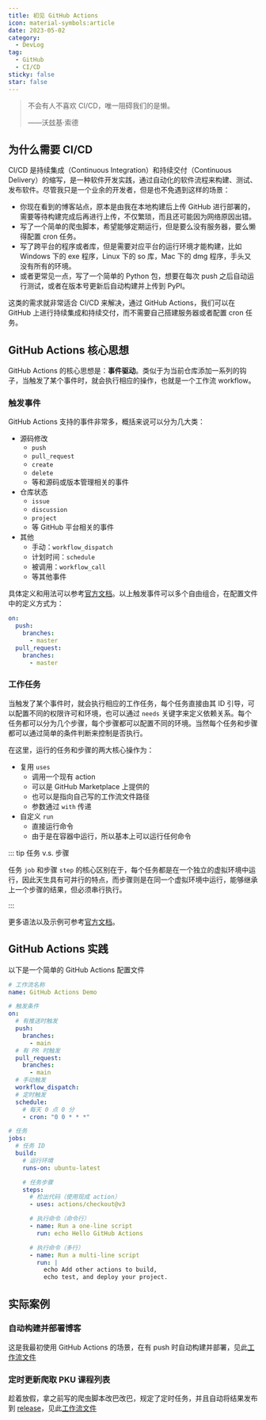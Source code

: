```yaml
---
title: 初见 GitHub Actions
icon: material-symbols:article
date: 2023-05-02
category:
  - DevLog
tag:
  - GitHub
  - CI/CD
sticky: false
star: false
---
```


> 不会有人不喜欢 CI/CD，唯一阻碍我们的是懒。
>
> ——沃玆基·索德

<!-- more -->

## 为什么需要 CI/CD

CI/CD 是持续集成（Continuous Integration）和持续交付（Continuous Delivery）的缩写，是一种软件开发实践，通过自动化的软件流程来构建、测试、发布软件。尽管我只是一个业余的开发者，但是也不免遇到这样的场景：

- 你现在看到的博客站点，原本是由我在本地构建后上传 GitHub 进行部署的，需要等待构建完成后再进行上传，不仅繁琐，而且还可能因为网络原因出错。
- 写了一个简单的爬虫脚本，希望能够定期运行，但是要么没有服务器，要么懒得配置 cron 任务。
- 写了跨平台的程序或者库，但是需要对应平台的运行环境才能构建，比如 Windows 下的 exe 程序，Linux 下的 so 库，Mac 下的 dmg 程序，手头又没有所有的环境。
- 或者更常见一点，写了一个简单的 Python 包，想要在每次 push 之后自动运行测试，或者在版本号更新后自动构建并上传到 PyPI。

这类的需求就非常适合 CI/CD 来解决，通过 GitHub Actions，我们可以在 GitHub 上进行持续集成和持续交付，而不需要自己搭建服务器或者配置 cron 任务。<Badge text="泰酷辣！" type="info" />

## GitHub Actions 核心思想

GitHub Actions 的核心思想是：**事件驱动**。类似于为当前仓库添加一系列的钩子，当触发了某个事件时，就会执行相应的操作，也就是一个工作流 workflow。

### 触发事件

GitHub Actions 支持的事件非常多，概括来说可以分为几大类：

- 源码修改
  - `push`
  - `pull_request`
  - `create`
  - `delete`
  - 等和源码或版本管理相关的事件
- 仓库状态
  - `issue`
  - `discussion`
  - `project`
  - 等 GitHub 平台相关的事件
- 其他
  - 手动：`workflow_dispatch`
  - 计划时间：`schedule`
  - 被调用：`workflow_call`
  - 等其他事件

具体定义和用法可以参考[官方文档](https://docs.github.com/en/actions/using-workflows/events-that-trigger-workflows#workflow_run)。以上触发事件可以多个自由组合，在配置文件中的定义方式为：

```yaml
on:
  push:
    branches:
      - master
  pull_request:
    branches:
      - master
```

### 工作任务

当触发了某个事件时，就会执行相应的工作任务，每个任务直接由其 ID 引导，可以配置不同的权限许可和环境，也可以通过 `needs` 关键字来定义依赖关系。每个任务都可以分为几个步骤，每个步骤都可以配置不同的环境。当然每个任务和步骤都可以通过简单的条件判断来控制是否执行。

在这里，运行的任务和步骤的两大核心操作为：

- 复用 `uses`
  - 调用一个现有 action
  - 可以是 GitHub Marketplace 上提供的
  - 也可以是指向自己写的工作流文件路径
  - 参数通过 `with` 传递
- 自定义 `run`
  - 直接运行命令
  - 由于是在容器中运行，所以基本上可以运行任何命令

::: tip 任务 v.s. 步骤

任务 `job` 和步骤 `step` 的核心区别在于，每个任务都是在一个独立的虚拟环境中运行，因此天生具有可并行的特点，而步骤则是在同一个虚拟环境中运行，能够继承上一个步骤的结果，但必须串行执行。

:::

更多语法以及示例可参考[官方文档](https://docs.github.com/en/actions/using-workflows/workflow-syntax-for-github-actions)。

## GitHub Actions 实践

以下是一个简单的 GitHub Actions 配置文件

```yaml
# 工作流名称
name: GitHub Actions Demo

# 触发条件
on:
  # 有推送时触发
  push:
    branches:
      - main
  # 有 PR 时触发
  pull_request:
    branches:
      - main
  # 手动触发
  workflow_dispatch:
  # 定时触发
  schedule:
    # 每天 0 点 0 分
    - cron: "0 0 * * *"

# 任务
jobs:
  # 任务 ID
  build:
    # 运行环境
    runs-on: ubuntu-latest

    # 任务步骤
    steps:
      # 检出代码（使用现成 action）
      - uses: actions/checkout@v3

      # 执行命令（命令行）
      - name: Run a one-line script
        run: echo Hello GitHub Actions

      # 执行命令（多行）
      - name: Run a multi-line script
        run: |
          echo Add other actions to build,
          echo test, and deploy your project.
```

## 实际案例

### 自动构建并部署博客

这是我最初使用 GitHub Actions 的场景，在有 push 时自动构建并部署，见此[工作流文件](https://github.com/TeddyHuang-00/teddyhuang-00.github.io/blob/main/.github/workflows/deploy-docs.yml)

### 定时更新爬取 PKU 课程列表

趁着放假，拿之前写的爬虫脚本改巴改巴，规定了定时任务，并且自动将结果发布到 [release](https://github.com/TeddyHuang-00/PKU-Course-List/releases)，见此[工作流文件](https://github.com/TeddyHuang-00/PKU-Course-List/blob/main/.github/workflows/scrape-dean.yml)

